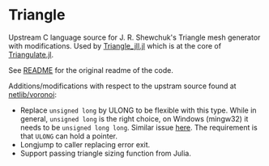 Triangle
========

Upstream C language source for J. R. Shewchuk's Triangle mesh generator with modifications. Used by  [Triangle_jll.jl](https://github.com/JuliaBinaryWrappers/Triangle_jll.jl) which is at the core of [Triangulate.jl](https://github.com/JuliaGeometry/Triangulate.jl). 

See [README](README) for the original readme of the code.

Additions/modifications with respect to the upstram source found at [netlib/voronoi](https://netlib.org/voronoi):
- Replace `unsigned long` by ULONG to be flexible with this type. While in general, `unsigned long` is the right choice, on Windows (mingw32)
  it needs to be `unsigned long long`. Similar issue [here](https://github.com/libigl/triangle/pull/1). The requirement is that `ULONG` can hold a pointer.
- Longjump to caller replacing error exit.
- Support passing triangle sizing function from Julia.
